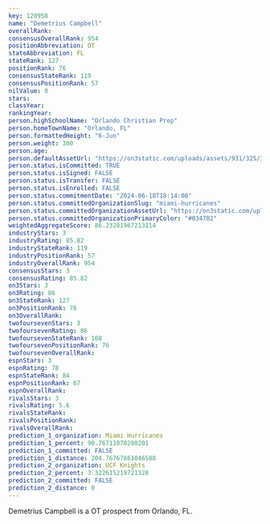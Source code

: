 ```yaml
---
key: 120958
name: "Demetrius Campbell"
overallRank: 
consensusOverallRank: 954
positionAbbreviation: OT
stateAbbreviation: FL
stateRank: 127
positionRank: 76
consensusStateRank: 119
consensusPositionRank: 57
nilValue: 0
stars: 
classYear: 
rankingYear: 
person.highSchoolName: "Orlando Christian Prep"
person.homeTownName: "Orlando, FL"
person.formattedHeight: "6-Jun"
person.weight: 300
person.age: 
person.defaultAssetUrl: "https://on3static.com/uploads/assets/931/325/325931.png"
person.status.isCommitted: TRUE
person.status.isSigned: FALSE
person.status.isTransfer: FALSE
person.status.isEnrolled: FALSE
person.status.commitmentDate: "2024-06-18T18:14:00"
person.status.committedOrganizationSlug: "miami-hurricanes"
person.status.committedOrganizationAssetUrl: "https://on3static.com/uploads/assets/81/146/146081.svg"
person.status.committedOrganizationPrimaryColor: "#034702"
weightedAggregateScore: 86.23281967213114
industryStars: 3
industryRating: 85.82
industryStateRank: 119
industryPositionRank: 57
industryOverallRank: 954
consensusStars: 3
consensusRating: 85.82
on3Stars: 3
on3Rating: 86
on3StateRank: 127
on3PositionRank: 76
on3OverallRank: 
twofoursevenStars: 3
twofoursevenRating: 86
twofoursevenStateRank: 108
twofoursevenPositionRank: 76
twofoursevenOverallRank: 
espnStars: 3
espnRating: 78
espnStateRank: 84
espnPositionRank: 67
espnOverallRank: 
rivalsStars: 3
rivalsRating: 5.6
rivalsStateRank: 
rivalsPositionRank: 
rivalsOverallRank: 
prediction_1_organization: Miami Hurricanes
prediction_1_percent: 90.76711070280201
prediction_1_committed: FALSE
prediction_1_distance: 204.76767861046588
prediction_2_organization: UCF Knights
prediction_2_percent: 3.322615219721328
prediction_2_committed: FALSE
prediction_2_distance: 0
---
```

Demetrius Campbell is a OT prospect from Orlando, FL.